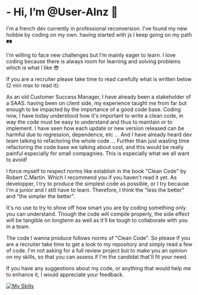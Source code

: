 # -  Hi, I’m @User-Alnz 👋

I'm a french dev currently in professional reconversion. 
I've found my new hobbie by coding on my own. having started with js I keep going on my path 🛤

I'm willing to face new challenges but I'm mainly eager to learn. I love coding because there is always room for learning and solving problems which is what I like 😎

If you are a recruiter please take time to read carefully what is written below (2 min max to read it): 

As an old Customer Success Manager, I have already been a stakeholder of a SAAS. having been on client side, my experience taught me from far but enough to be impacted by the importance of a good code base.
Coding now, I have today understood how it's important to write a clean code, in way the code must be easy to understand and thus to maintain or to implement.
I have seen how each update or new version released can be harmful due to regression, dependence, etc ... And I have already heard dev team talking to refactoring the whole code ...
Further than just wasting time refactoring the code base we talking about cost, and this would be really painful especially for small compagnies. 
This is especially what we all want to avoid!

I force myself to respect norms like establish in the book "Clean Code" by Robert C.Martin. Which I recommend you if you haven't read it yet.
As developper, I try to produce the simplest code as possible, or I try because I'm a junior and I still have to learn.
Therefore, I think the "less the better" and "the simpler the better". 

It's no use to try to show off how smart you are by coding something only you can understand.
Though the code will compile properly, the side effect will be tangible on longterm as well as it'll be tough to collaborate with you in a team.

The code I wanna produce follows norms of "Clean Code". So please If you are a recruiter take time to get a look to my repository and simply read a few of code.
I'm not asking for a full review project but to make you an opinion on my skills, so that you can assess if I'm the candidat that'll fit your need. 

If you have any suggestions about my code, or anything that would help me to enhance it, I would appreciate your feedback.


[![My Skills](https://skillicons.dev/icons?i=js,html,css)](https://skillicons.dev)

<!---
User-Alnz/User-Alnz is a ✨ special ✨ repository because its `README.md` (this file) appears on your GitHub profile.
You can click the Preview link to take a look at your changes.
--->
